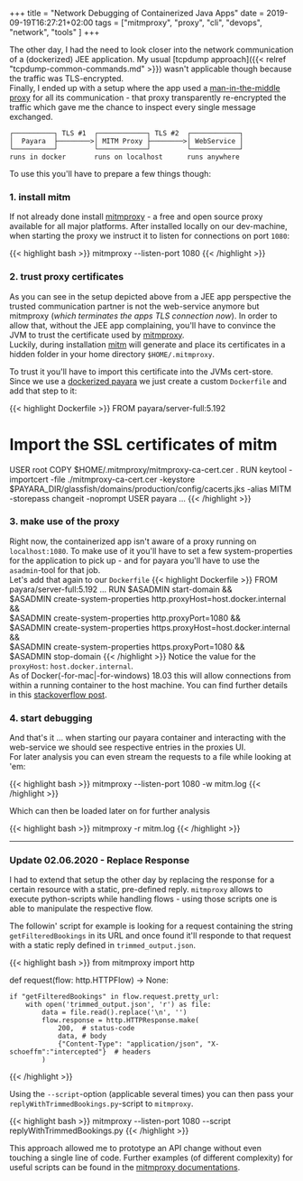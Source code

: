 +++
title = "Network Debugging of Containerized Java Apps"
date = 2019-09-19T16:27:21+02:00
tags = ["mitmproxy", "proxy", "cli", "devops", "network", "tools" ]
+++

The other day, I had the need to look closer into the network communication of a (dockerized) JEE application. My usual [tcpdump approach]({{< relref "tcpdump-common-commands.md" >}}) wasn't applicable though because the traffic was TLS-encrypted.<br/>
Finally, I ended up with a setup where the app used a [man-in-the-middle proxy][mitm] for all its communication - that proxy transparently re-encrypted the traffic which gave me the chance to inspect every single message exchanged. 
<!--more-->
``` 
┌──────────┐ TLS #1  ┌────────────┐ TLS #2  ┌────────────┐
│  Payara  ├────────>│ MITM Proxy ├────────>│ WebService │
└──────────┘         └────────────┘         └────────────┘
runs in docker       runs on localhost      runs anywhere
```
To use this you'll have to prepare a few things though:

### 1. install mitm

If not already done install [mitmproxy][mitm] - a free and open source proxy available for all major platforms. After installed locally on our dev-machine, when starting the proxy we instruct it to listen for connections on port `1080`:

{{< highlight bash >}}
mitmproxy --listen-port 1080
{{< /highlight >}}

### 2. trust proxy certificates

As you can see in the setup depicted above from a JEE app perspective the trusted communication partner is not the web-service anymore but mitmproxy (_which terminates the apps TLS connection now_). In order to allow that, without the JEE app complaining, you'll have to convince the JVM to trust the certificate used by [mitmproxy][mitm].<br/>
Luckily, during installation [mitm][mitm-certs] will generate and place its certificates in a hidden folder in your home directory `$HOME/.mitmproxy`.

To trust it you'll have to import this certificate into the JVMs cert-store. Since we use a [dockerized payara][payara-image] we just create a custom `Dockerfile` and add that step to it:

{{< highlight Dockerfile >}}
FROM payara/server-full:5.192

# Import the SSL certificates of mitm
USER root
COPY $HOME/.mitmproxy/mitmproxy-ca-cert.cer .
RUN keytool -importcert -file ./mitmproxy-ca-cert.cer -keystore $PAYARA_DIR/glassfish/domains/production/config/cacerts.jks -alias MITM -storepass changeit -noprompt
USER payara
...
{{< /highlight >}}

### 3. make use of the proxy

Right now, the containerized app isn't aware of a proxy running on `localhost:1080`. To make use of it you'll have to set a few system-properties for the application to pick up - and for payara you'll have to use the `asadmin`-tool for that job.<br/>Let's add that again to our `Dockerfile` 
{{< highlight Dockerfile >}}
FROM payara/server-full:5.192
...
RUN $ASADMIN start-domain && \
    $ASADMIN create-system-properties http.proxyHost=host.docker.internal && \
    $ASADMIN create-system-properties http.proxyPort=1080 && \
    $ASADMIN create-system-properties https.proxyHost=host.docker.internal && \
    $ASADMIN create-system-properties https.proxyPort=1080 && \
    $ASADMIN stop-domain
{{< /highlight >}}
Notice the value for the `proxyHost`: `host.docker.internal`. <br/>
As of Docker(-for-mac|-for-windows) 18.03 this will allow connections from within a running container to the host machine. You can find further details in this [stackoverflow post][docker-localhost].

### 4. start debugging

And that's it ... when starting our payara container and interacting with the web-service we should see respective entries in the proxies UI.<br/>
For later analysis you can even stream the requests to a file while looking at 'em:

{{< highlight bash >}}
mitmproxy --listen-port 1080 -w mitm.log
{{< /highlight >}}

Which can then be loaded later on for further analysis

{{< highlight bash >}}
mitmproxy -r mitm.log
{{< /highlight >}}

---

### Update 02.06.2020 - Replace Response
I had to extend that setup the other day by replacing the response for a certain resource with a static, pre-defined reply. `mitmproxy` allows to execute python-scripts while handling flows - using those scripts one is able to manipulate the respective flow. 

The followin' script for example is looking for a request containing the string `getFilteredBookings` in its URL and once found it'll responde to that request with a static reply defined in `trimmed_output.json`.

{{< highlight bash >}}
from mitmproxy import http

def request(flow: http.HTTPFlow) -> None:

    if "getFilteredBookings" in flow.request.pretty_url:
        with open('trimmed_output.json', 'r') as file:
            data = file.read().replace('\n', '')
            flow.response = http.HTTPResponse.make(
                200,  # status-code
                data, # body
                {"Content-Type": "application/json", "X-schoeffm":"intercepted"}  # headers
            )
{{< /highlight >}}

Using the `--script`-option (applicable several times) you can then pass your `replyWithTrimmedBookings.py`-script to `mitmproxy`.

{{< highlight bash >}}
mitmproxy --listen-port 1080 --script replyWithTrimmedBookings.py 
{{< /highlight >}}

This approach allowed me to prototype an API change without even touching a single line of code. Further examples (of different complexity) for useful scripts can be found in the [mitmproxy documentations][mitm-docs].
    
[mitm]:https://mitmproxy.org
[mitm-certs]:https://docs.mitmproxy.org/stable/concepts-certificates/#ca-and-cert-files
[payara-image]:https://hub.docker.com/r/payara/server-full
[docker-localhost]:https://stackoverflow.com/questions/24319662/from-inside-of-a-docker-container-how-do-i-connect-to-the-localhost-of-the-mach/24326540#24326540
[mitm-docs]:https://docs.mitmproxy.org/stable/addons-examples/

